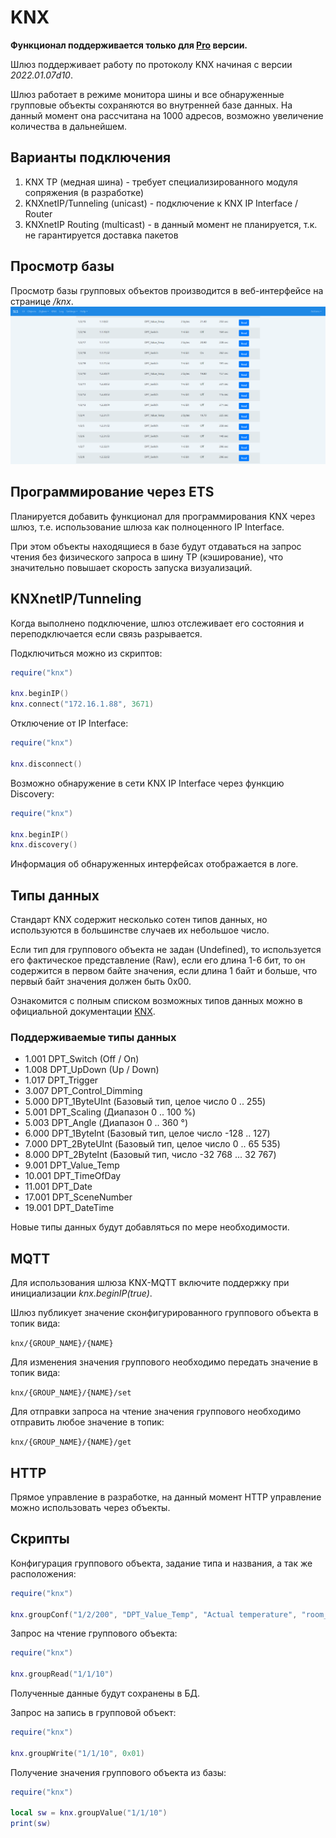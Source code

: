 # KNX

**Функционал поддерживается только для [Pro](/sls_pro.md) версии.**

Шлюз поддерживает работу по протоколу KNX начиная с версии _2022.01.07d10_.

Шлюз работает в режиме монитора шины и все обнаруженные групповые объекты сохраняются во внутренней базе данных. На данный момент она рассчитана на 1000 адресов, возможно увеличение количества в дальнейшем.

## Варианты подключения

1. KNX TP (медная шина) - требует специализированного модуля сопряжения (в разработке)
2. KNXnetIP/Tunneling (unicast) - подключение к KNX IP Interface / Router
3. KNXnetIP Routing (multicast) - в данный момент не планируется, т.к. не гарантируется доставка пакетов

## Просмотр базы

Просмотр базы групповых объектов производится в веб-интерфейсе на странице _/knx_.
![](/img/knx_web.png)

## Программирование через ETS

Планируется добавить функционал для программирования KNX через шлюз, т.е. использование шлюза как полноценного IP Interface.

При этом объекты находящиеся в базе будут отдаваться на запрос чтения без физического запроса в шину TP (кэширование), что значительно повышает скорость запуска визуализаций.

## KNXnetIP/Tunneling

Когда выполнено подключение, шлюз отслеживает его состояния и переподключается если связь разрывается.

Подключиться можно из скриптов:

```lua
require("knx")

knx.beginIP()
knx.connect("172.16.1.88", 3671)
```

Отключение от IP Interface:

```lua
require("knx")

knx.disconnect()
```

Возможно обнаружение в сети KNX IP Interface через функцию Discovery:

```lua
require("knx")

knx.beginIP()
knx.discovery()
```

Информация об обнаруженных интерфейсах отображается в логе.

## Типы данных

Стандарт KNX содержит несколько сотен типов данных, но используются в большинстве случаев их небольшое число.

Если тип для группового объекта не задан (Undefined), то используется его фактическое представление (Raw), если его длина 1-6 бит, то он содержится в первом байте значения, если длина 1 байт и больше, что первый байт значения должен быть 0x00.

Ознакомится с полным списком возможных типов данных можно в официальной документации [KNX](https://www.knx.org/wAssets/docs/downloads/Certification/Interworking-Datapoint-types/03_07_02-Datapoint-Types-v02.02.01-AS.pdf).

### Поддерживаемые типы данных

- 1.001 DPT_Switch (Off / On)
- 1.008 DPT_UpDown (Up / Down)
- 1.017 DPT_Trigger
- 3.007 DPT_Control_Dimming
- 5.000 DPT_1ByteUInt (Базовый тип, целое число 0 .. 255)
- 5.001 DPT_Scaling (Диапазон 0 .. 100 %)
- 5.003 DPT_Angle (Диапазон 0 .. 360 °)
- 6.000 DPT_1ByteInt (Базовый тип, целое число -128 .. 127)
- 7.000 DPT_2ByteUInt (Базовый тип, целое число 0 .. 65 535)
- 8.000 DPT_2ByteInt (Базовый тип, число -32 768 ... 32 767)
- 9.001 DPT_Value_Temp
- 10.001 DPT_TimeOfDay
- 11.001 DPT_Date
- 17.001 DPT_SceneNumber
- 19.001 DPT_DateTime

Новые типы данных будут добавляться по мере необходимости.

## MQTT

Для использования шлюза KNX-MQTT включите поддержку при инициализации _knx.beginIP(true)_.

Шлюз публикует значение сконфигурированного группового объекта в топик вида:

`knx/{GROUP_NAME}/{NAME}`

Для изменения значения группового необходимо передать значение в топик вида:

`knx/{GROUP_NAME}/{NAME}/set`

Для отправки запроса на чтение значения группового необходимо отправить любое значение в топик:

`knx/{GROUP_NAME}/{NAME}/get`

## HTTP

Прямое управление в разработке, на данный момент HTTP управление можно использовать через объекты.

## Скрипты

Конфигурация группового объекта, задание типа и названия, а так же расположения:

```lua
require("knx")

knx.groupConf("1/2/200", "DPT_Value_Temp", "Actual temperature", "room_1")
```

Запрос на чтение группового объекта:

```lua
require("knx")

knx.groupRead("1/1/10")
```

Полученные данные будут сохранены в БД.

Запрос на запись в групповой объект:

```lua
require("knx")

knx.groupWrite("1/1/10", 0x01)
```

Получение значения группового объекта из базы:

```lua
require("knx")

local sw = knx.groupValue("1/1/10")
print(sw)
```
